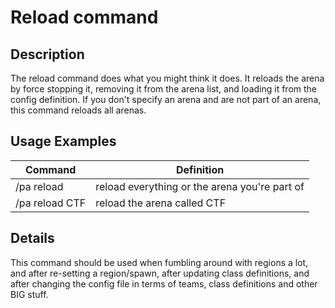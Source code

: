 # Reload command

## Description

The reload command does what you might think it does. It reloads the arena by force stopping it, removing it from the arena list, and loading it from the config definition. If you don't specify an 
arena and are not part of an arena, this command reloads all arenas.

## Usage Examples

Command |  Definition
------------- | -------------
/pa reload | reload everything or the arena you're part of
/pa reload CTF | reload the arena called CTF

## Details

This command should be used when fumbling around with regions a lot, and after re-setting a region/spawn, after updating class definitions, and after changing the config file in terms of teams, 
class definitions and other BIG stuff.
